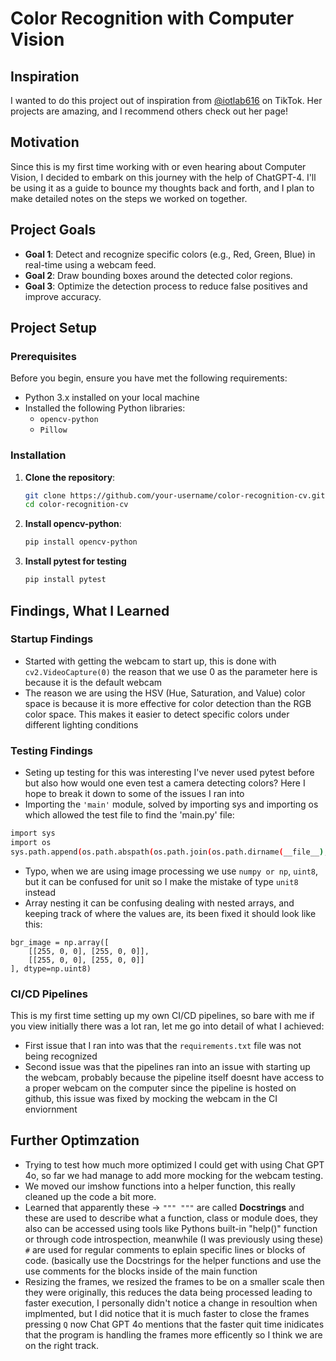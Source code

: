 # Color Recognition with Computer Vision

## Inspiration
I wanted to do this project out of inspiration from [@iotlab616](https://www.tiktok.com/@iotlab616) on TikTok. Her projects are amazing, and I recommend others check out her page!

## Motivation
Since this is my first time working with or even hearing about Computer Vision, I decided to embark on this journey with the help of ChatGPT-4. I'll be using it as a guide to bounce my thoughts back and forth, and I plan to make detailed notes on the steps we worked on together.

## Project Goals
- **Goal 1**: Detect and recognize specific colors (e.g., Red, Green, Blue) in real-time using a webcam feed.
- **Goal 2**: Draw bounding boxes around the detected color regions.
- **Goal 3**: Optimize the detection process to reduce false positives and improve accuracy.

## Project Setup
### Prerequisites
Before you begin, ensure you have met the following requirements:
- Python 3.x installed on your local machine
- Installed the following Python libraries:
  - `opencv-python`
  - `Pillow`
  
### Installation
1. **Clone the repository**:
   ```bash
   git clone https://github.com/your-username/color-recognition-cv.git
   cd color-recognition-cv

2. **Install opencv-python**:
   ```bash
   pip install opencv-python

3. **Install pytest for testing**
   ```bash
   pip install pytest


## Findings, What I Learned
### Startup Findings
- Started with getting the webcam to start up, this is done with ``` cv2.VideoCapture(0)``` the reason that we use 0 as the parameter here is because it is the default webcam
- The reason we are using the HSV (Hue, Saturation, and Value) color space is because it is more effective for color detection than the RGB color space. This makes it easier to detect specific colors under different lighting conditions

### Testing Findings
- Seting up testing for this was interesting I've never used pytest before but also how would one even test a camera detecting colors? Here I hope to break it down to some of the issues I ran into
- Importing the ```'main'``` module, solved by importing sys and importing os which allowed the test file to find the 'main.py' file: 
```bash
import sys
import os
sys.path.append(os.path.abspath(os.path.join(os.path.dirname(__file__), '..')))
```
- Typo, when we are using image processing we use ```numpy or np```, ```uint8```, but it can be confused for unit so I make the mistake of type ```unit8``` instead
- Array nesting it can be confusing dealing with nested arrays, and keeping track of where the values are, its been fixed it should look like this: 
```
bgr_image = np.array([
    [[255, 0, 0], [255, 0, 0]], 
    [[255, 0, 0], [255, 0, 0]]
], dtype=np.uint8)
```

### CI/CD Pipelines
This is my first time setting up my own CI/CD pipelines, so bare with me if you view initially there was a lot ran, let me go into detail of what I achieved:
- First issue that I ran into was that the ```requirements.txt``` file was not being recognized
- Second issue was that the pipelines ran into an issue with starting up the webcam, probably because the pipeline itself doesnt have access to a proper webcam on the computer since the pipeline is hosted on github, this issue was fixed by mocking the webcam in the CI enviornment

## Further Optimzation
- Trying to test how much more optimized I could get with using Chat GPT 4o, so far we had manage to add more mocking for the webcam testing.
- We moved our imshow functions into a helper function, this really cleaned up the code a bit more.
- Learned that apparently these -> ```""" """``` are called **Docstrings** and these are used to describe what a function, class or module does, they also can be accessed using tools like Pythons built-in "help()" function or through code introspection, meanwhile (I was previously using these) ```#``` are used for regular comments to eplain specific lines or blocks of code. (basically use the Docstrings for the helper functions and use the use comments for the blocks inside of the main function
- Resizing the frames, we resized the frames to be on a smaller scale then they were originally, this reduces the data being processed leading to faster execution, I personally didn't notice a change in resoultion when implmented, but I did notice that it is much faster to close the frames pressing ```Q``` now Chat GPT  4o mentions that the faster quit time inidicates that the program is handling the frames more efficently so I think we are on the right track.


